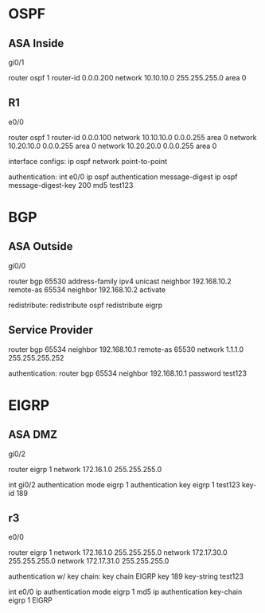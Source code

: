 # OSPF
## ASA Inside
gi0/1

router ospf 1
router-id 0.0.0.200
network 10.10.10.0 255.255.255.0 area 0

## R1
e0/0

router ospf 1
router-id 0.0.0.100
network 10.10.10.0 0.0.0.255 area 0
network 10.20.10.0 0.0.0.255 area 0
network 10.20.20.0 0.0.0.255 area 0

interface configs:
ip ospf network point-to-point

authentication:
int e0/0
ip ospf authentication message-digest
ip ospf message-digest-key 200 md5 test123

# BGP
## ASA Outside
gi0/0

router bgp 65530
address-family ipv4 unicast
neighbor 192.168.10.2 remote-as 65534
neighbor 192.168.10.2 activate

redistribute:
redistribute ospf
redistribute eigrp

## Service Provider
router bgp 65534
neighbor 192.168.10.1 remote-as 65530
network 1.1.1.0 255.255.255.252

authentication:
router bgp 65534
neighbor 192.168.10.1 password test123
# EIGRP
## ASA DMZ
gi0/2

router eigrp 1
network 172.16.1.0 255.255.255.0

int gi0/2
authentication mode eigrp 1
authentication key eigrp 1 test123 key-id 189

## r3
e0/0

router eigrp 1
network 172.16.1.0 255.255.255.0
network 172.17.30.0 255.255.255.0
network 172.17.31.0 255.255.255.0

authentication w/ key chain:
key chain EIGRP
key 189
key-string test123

int e0/0
ip authentication mode eigrp 1 md5 
ip authentication key-chain eigrp 1 EIGRP

